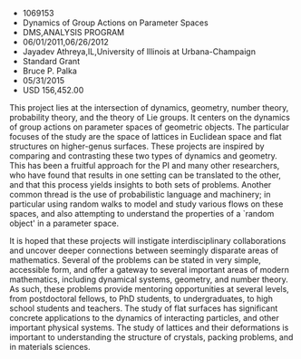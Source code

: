 
* 1069153
* Dynamics of Group Actions on Parameter Spaces
* DMS,ANALYSIS PROGRAM
* 06/01/2011,06/26/2012
* Jayadev Athreya,IL,University of Illinois at Urbana-Champaign
* Standard Grant
* Bruce P. Palka
* 05/31/2015
* USD 156,452.00

This project lies at the intersection of dynamics, geometry, number theory,
probability theory, and the theory of Lie groups. It centers on the dynamics of
group actions on parameter spaces of geometric objects. The particular focuses
of the study are the space of lattices in Euclidean space and flat structures on
higher-genus surfaces. These projects are inspired by comparing and contrasting
these two types of dynamics and geometry. This has been a fruitful approach for
the PI and many other researchers, who have found that results in one setting
can be translated to the other, and that this process yields insights to both
sets of problems. Another common thread is the use of probabilistic language and
machinery; in particular using random walks to model and study various flows on
these spaces, and also attempting to understand the properties of a `random
object' in a parameter space.

It is hoped that these projects will instigate interdisciplinary collaborations
and uncover deeper connections between seemingly disparate areas of mathematics.
Several of the problems can be stated in very simple, accessible form, and offer
a gateway to several important areas of modern mathematics, including dynamical
systems, geometry, and number theory. As such, these problems provide mentoring
opportunities at several levels, from postdoctoral fellows, to PhD students, to
undergraduates, to high school students and teachers. The study of flat surfaces
has significant concrete applications to the dynamics of interacting particles,
and other important physical systems. The study of lattices and their
deformations is important to understanding the structure of crystals, packing
problems, and in materials sciences.
